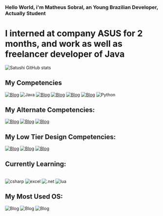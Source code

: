 ### __Hello World, i'm Matheus Sobral, an Young Brazilian Developer, Actually Student__
# I interned at company ASUS for 2 months, and work as well as freelancer developer of Java 
![Satushi GitHub stats](https://github-readme-stats.vercel.app/api?username=MatheusSobralCSharp&show_icons=true&theme=radical)

## __My Competencies__

[![Blog](https://img.shields.io/badge/JavaScript-F7DF1E?style=for-the-badge&logo=javascript&logoColor=black
)]()
![Java](https://img.shields.io/badge/java-%23ED8B00.svg?style=for-the-badge&logo=openjdk&logoColor=white)
[![Blog](https://img.shields.io/badge/HTML5-E34F26?style=for-the-badge&logo=html5&logoColor=white
)]()
[![Blog](https://img.shields.io/badge/CSS3-1572B6?style=for-the-badge&logo=css3&logoColor=white
)]()
[![Blog](https://img.shields.io/badge/C-00599C?style=for-the-badge&logo=c&logoColor=white
)]()
[![Blog](https://img.shields.io/badge/C%23-239120?style=for-the-badge&logo=c-sharp&logoColor=white
)]()
![Python](https://img.shields.io/badge/python-3670A0?style=for-the-badge&logo=python&logoColor=ffdd54)

## **My Alternate Competencies:**
[![Blog](https://img.shields.io/badge/Microsoft_Word-2B579A?style=for-the-badge&logo=microsoft-word&logoColor=white
)]()
[![Blog](https://img.shields.io/badge/Trello-0052CC?style=for-the-badge&logo=trello&logoColor=white
)]()
[![Blog](https://img.shields.io/badge/Notion-000000?style=for-the-badge&logo=notion&logoColor=white
)]()

## **My Low Tier Design Competencies:**

[![Blog](https://aleen42.github.io/badges/src/photoshop.svg
)]()
[![Blog](https://aleen42.github.io/badges/src/after_effects.svg
)]()
[![Blog](https://aleen42.github.io/badges/src/premiere.svg
)]()

## **Currently Learning:**
<div style ="display: inline_block"><br/>
    <img align="center" alt="csharp" src=https://img.shields.io/badge/C%23-239120?style=for-the-badge&logo=c-sharp&logoColor=white>
    <img align="center" alt="excel" src=https://img.shields.io/badge/Microsoft_Excel-217346?style=for-the-badge&logo=microsoft-excel&logoColor=white>
    <img align="center" alt=".net" src=https://img.shields.io/badge/.NET-5C2D91?style=for-the-badge&logo=.net&logoColor=white>
    <img align="center" alt="lua" src=https://img.shields.io/badge/Lua-2C2D72?style=for-the-badge&logo=lua&logoColor=white>
</div>

## **My Most Used OS:**
![Blog](https://img.shields.io/badge/Arch_Linux-1793D1?style=for-the-badge&logo=arch-linux&logoColor=white
)
![Blog](https://img.shields.io/badge/Ubuntu-E95420?style=for-the-badge&logo=ubuntu&logoColor=white
)
![Blog](https://img.shields.io/badge/Windows-0078D6?style=for-the-badge&logo=windows&logoColor=white
)

